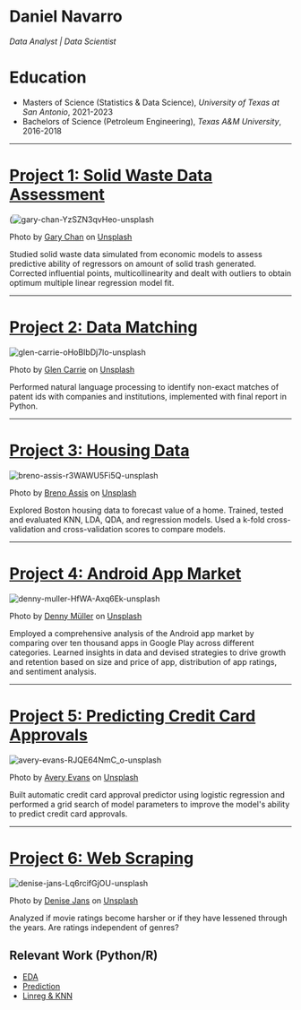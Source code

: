 
# Daniel Navarro
*Data Analyst | Data Scientist*

# Education
* Masters of Science (Statistics & Data Science), *University of Texas at San Antonio*, 2021-2023
* Bachelors of Science (Petroleum Engineering), *Texas A&M University*, 2016-2018

---

# [Project 1: Solid Waste Data Assessment](https://github.com/dnavarro8080/Data-Science-Portfolio/blob/main/SolidWaste_RegressionAnalysis.ipynb)

(![gary-chan-YzSZN3qvHeo-unsplash](https://user-images.githubusercontent.com/57077220/198105303-02fdf53f-0e93-4793-9499-5ef4bff28ccf.jpg)

Photo by <a href="https://unsplash.com/es/@gary_at_unsplash?utm_source=unsplash&utm_medium=referral&utm_content=creditCopyText">Gary Chan</a> on <a href="https://unsplash.com/s/photos/solid-waste?utm_source=unsplash&utm_medium=referral&utm_content=creditCopyText">Unsplash</a>
  
Studied solid waste data simulated from economic models to assess predictive ability
of regressors on amount of solid trash generated. Corrected influential points, multicollinearity and dealt with outliers
to obtain optimum multiple linear regression model fit.

---

# [Project 2: Data Matching](https://github.com/dnavarro8080/Daniel_Portfolio/blob/main/Fuzzy_Matching_NLP.ipynb)
![glen-carrie-oHoBIbDj7lo-unsplash](https://user-images.githubusercontent.com/57077220/198104833-da0adbdf-56bb-4cf4-ad9f-e41039df3106.jpg)

Photo by <a href="https://unsplash.com/@glencarrie?utm_source=unsplash&utm_medium=referral&utm_content=creditCopyText">Glen Carrie</a> on <a href="https://unsplash.com/s/photos/words?utm_source=unsplash&utm_medium=referral&utm_content=creditCopyText">Unsplash</a>
  
Performed natural language processing to identify non-exact matches of patent ids with companies
and institutions, implemented with final report in Python.

--- 

# [Project 3: Housing Data](https://github.com/dnavarro8080/Data-Science-Portfolio/blob/main/STA6933_HW2_Navarro.Rmd) 
![breno-assis-r3WAWU5Fi5Q-unsplash](https://user-images.githubusercontent.com/57077220/198105884-a0df8f32-6a2a-4c40-a9f3-5a7f28b17d21.jpg)

Photo by <a href="https://unsplash.com/@brenoassis?utm_source=unsplash&utm_medium=referral&utm_content=creditCopyText">Breno Assis</a> on <a href="https://unsplash.com/s/photos/housing?utm_source=unsplash&utm_medium=referral&utm_content=creditCopyText">Unsplash</a>
  
Explored Boston housing data to forecast value of a home. Trained, tested and evaluated
KNN, LDA, QDA, and regression models. Used a k-fold cross-validation and cross-validation scores to compare
models.

---

# [Project 4: Android App Market](https://github.com/dnavarro8080/Data-Science-Portfolio/blob/main/Android.ipynb) 
![denny-muller-HfWA-Axq6Ek-unsplash](https://user-images.githubusercontent.com/57077220/198106248-f384013e-5278-4efb-9961-cab06542f567.jpg)

Photo by <a href="https://unsplash.com/es/@redaquamedia?utm_source=unsplash&utm_medium=referral&utm_content=creditCopyText">Denny Müller</a> on <a href="https://unsplash.com/s/photos/android?utm_source=unsplash&utm_medium=referral&utm_content=creditCopyText">Unsplash</a>
  
Employed a comprehensive analysis of the Android app market by comparing over ten
thousand apps in Google Play across different categories. Learned insights in data and devised strategies to drive
growth and retention based on size and price of app, distribution of app ratings, and sentiment analysis.

---


# [Project 5: Predicting Credit Card Approvals](https://github.com/dnavarro8080/Data-Science-Portfolio/blob/main/Credit_Card.ipynb) 
![avery-evans-RJQE64NmC_o-unsplash](https://user-images.githubusercontent.com/57077220/198106476-9436020d-bdb0-4501-8bf7-5d7abc74db42.jpg)

Photo by <a href="https://unsplash.com/@averye457?utm_source=unsplash&utm_medium=referral&utm_content=creditCopyText">Avery Evans</a> on <a href="https://unsplash.com/s/photos/credit-card?utm_source=unsplash&utm_medium=referral&utm_content=creditCopyText">Unsplash</a>

Built automatic credit card approval predictor using logistic regression and
performed a grid search of model parameters to improve the model's ability to predict credit card approvals.

---
# [Project 6: Web Scraping](https://github.com/dnavarro8080/Data-Science-Portfolio/blob/main/IMDB_movies_webscraping%20(2).R)
![denise-jans-Lq6rcifGjOU-unsplash](https://user-images.githubusercontent.com/57077220/198113193-414107d3-e7a3-401c-81ac-53c032046762.jpg)

Photo by <a href="https://unsplash.com/@dmjdenise?utm_source=unsplash&utm_medium=referral&utm_content=creditCopyText">Denise Jans</a> on <a href="https://unsplash.com/s/photos/movies?utm_source=unsplash&utm_medium=referral&utm_content=creditCopyText">Unsplash</a>
  
Analyzed if movie ratings become harsher or if they have lessened through the years. Are ratings independent of genres? 

## Relevant Work (Python/R)
- [EDA](https://github.com/dnavarro8080/Data-Science-Portfolio/blob/main/project-eda-imdb.ipynb)
- [Prediction]()
- [Linreg & KNN](https://github.com/dnavarro8080/Data-Science-Portfolio/blob/main/project-linreg-and-knn.ipynb)

